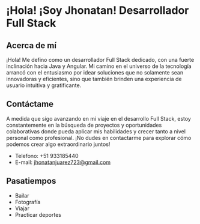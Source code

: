 # ¡Hola! ¡Soy Jhonatan! Desarrollador Full Stack
## Acerca de mí
¡Hola! Me defino como un desarrollador Full Stack dedicado, con una fuerte inclinación hacia Java y Angular. Mi camino en el universo de la tecnología arrancó con el entusiasmo por idear soluciones que no solamente sean innovadoras y eficientes, sino que también brinden una experiencia de usuario intuitiva y gratificante.
## Contáctame
A medida que sigo avanzando en mi viaje en el desarrollo Full Stack, estoy constantemente en la búsqueda de proyectos y oportunidades colaborativas donde pueda aplicar mis habilidades y crecer tanto a nivel personal como profesional. ¡No dudes en contactarme para explorar cómo podemos crear algo extraordinario juntos!
- Telefono: +51 933185440
- E-mail: jhonatanjuarez723@gmail.com
## Pasatiempos
- Bailar
- Fotografía
- Viajar
- Practicar deportes